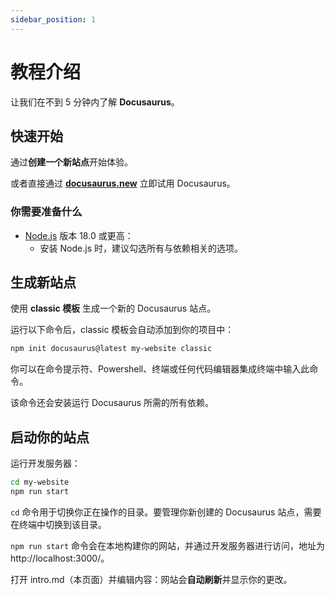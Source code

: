 ```yaml
---
sidebar_position: 1
---
```


# 教程介绍

让我们在不到 5 分钟内了解 **Docusaurus**。

## 快速开始

通过**创建一个新站点**开始体验。

或者直接通过 **[docusaurus.new](https://docusaurus.new)** 立即试用 Docusaurus。

### 你需要准备什么

- [Node.js](https://nodejs.org/en/download/) 版本 18.0 或更高：
  - 安装 Node.js 时，建议勾选所有与依赖相关的选项。

## 生成新站点

使用 **classic 模板** 生成一个新的 Docusaurus 站点。

运行以下命令后，classic 模板会自动添加到你的项目中：

```bash
npm init docusaurus@latest my-website classic
```

你可以在命令提示符、Powershell、终端或任何代码编辑器集成终端中输入此命令。

该命令还会安装运行 Docusaurus 所需的所有依赖。

## 启动你的站点

运行开发服务器：

```bash
cd my-website
npm run start
```

`cd` 命令用于切换你正在操作的目录。要管理你新创建的 Docusaurus 站点，需要在终端中切换到该目录。

`npm run start` 命令会在本地构建你的网站，并通过开发服务器进行访问，地址为 http://localhost:3000/。

打开 intro.md（本页面）并编辑内容：网站会**自动刷新**并显示你的更改。